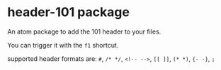# header-101 package

An atom package to add the 101 header to your files.

You can trigger it with the `f1` shortcut.

supported header formats are:
`#`, `/* */`, `<!-- -->`, `[[ ]]`, `(* *)`, `{- -}`, `;`
